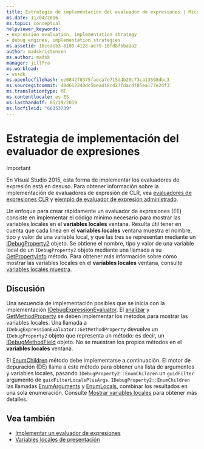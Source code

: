 ```yaml
---
title: Estrategia de implementación del evaluador de expresiones | Microsoft Docs
ms.date: 11/04/2016
ms.topic: conceptual
helpviewer_keywords:
- expression evaluation, implementation strategy
- debug engines, implementation strategies
ms.assetid: 1bccaeb3-8109-4128-ae79-16fd8fbbaaa2
author: madskristensen
ms.author: madsk
manager: jillfra
ms.workload:
- vssdk
ms.openlocfilehash: ee0842f8375faeca7e715d4b20c73ca13598dbc3
ms.sourcegitcommit: 40d612240dc5bea418cd27fdacdf85ea177e2df3
ms.translationtype: MT
ms.contentlocale: es-ES
ms.lasthandoff: 05/29/2019
ms.locfileid: "66353739"
---
```

# <a name="expression-evaluator-implementation-strategy"></a>Estrategia de implementación del evaluador de expresiones
> [!IMPORTANT]
> En Visual Studio 2015, esta forma de implementar los evaluadores de expresión está en desuso. Para obtener información sobre la implementación de evaluadores de expresión de CLR, vea [evaluadores de expresiones CLR](https://github.com/Microsoft/ConcordExtensibilitySamples/wiki/CLR-Expression-Evaluators) y [ejemplo de evaluador de expresión administrado](https://github.com/Microsoft/ConcordExtensibilitySamples/wiki/Managed-Expression-Evaluator-Sample).

 Un enfoque para crear rápidamente un evaluador de expresiones (EE) consiste en implementar el código mínimo necesario para mostrar las variables locales en el **variables locales** ventana. Resulta útil tener en cuenta que cada línea en el **variables locales** ventana muestra el nombre, tipo y valor de una variable local, y que las tres se representan mediante un [IDebugProperty2](../../extensibility/debugger/reference/idebugproperty2.md) objeto. Se obtiene el nombre, tipo y valor de una variable local de un `IDebugProperty2` objeto mediante una llamada a su [GetPropertyInfo](../../extensibility/debugger/reference/idebugproperty2-getpropertyinfo.md) método. Para obtener más información sobre cómo mostrar las variables locales en el **variables locales** ventana, consulte [variables locales muestra](../../extensibility/debugger/displaying-locals.md).

## <a name="discussion"></a>Discusión
 Una secuencia de implementación posibles que se inicia con la implementación [IDebugExpressionEvaluator](../../extensibility/debugger/reference/idebugexpressionevaluator.md). El [analizar](../../extensibility/debugger/reference/idebugexpressionevaluator-parse.md) y [GetMethodProperty](../../extensibility/debugger/reference/idebugexpressionevaluator-getmethodproperty.md) se deben implementar los métodos para mostrar las variables locales. Una llamada a `IDebugExpressionEvaluator::GetMethodProperty` devuelve un `IDebugProperty2` objeto que representa un método: es decir, un [IDebugMethodField](../../extensibility/debugger/reference/idebugmethodfield.md) objeto. No se muestran los propios métodos en el **variables locales** ventana.

 El [EnumChildren](../../extensibility/debugger/reference/idebugproperty2-enumchildren.md) método debe implementarse a continuación. El motor de depuración (DE) llama a este método para obtener una lista de argumentos y variables locales, pasando `IDebugProperty2::EnumChildren` un `guidFilter` argumento de `guidFilterLocalsPlusArgs`. `IDebugProperty2::EnumChildren` las llamadas [EnumArguments](../../extensibility/debugger/reference/idebugmethodfield-enumarguments.md) y [EnumLocals](../../extensibility/debugger/reference/idebugmethodfield-enumlocals.md), combinar los resultados en una sola enumeración. Consulte [Mostrar variables locales](../../extensibility/debugger/displaying-locals.md) para obtener más detalles.

## <a name="see-also"></a>Vea también
- [Implementar un evaluador de expresiones](../../extensibility/debugger/implementing-an-expression-evaluator.md)
- [Variables locales de presentación](../../extensibility/debugger/displaying-locals.md)